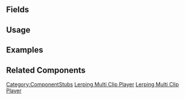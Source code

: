 <languages></languages> <translate>

## Fields

## Usage

## Examples

## Related Components

</translate>

[Category:ComponentStubs](Category:ComponentStubs "wikilink") [Lerping
Multi Clip Player](Category:Components{{#translation:}} "wikilink")
[Lerping Multi Clip
Player](Category:Components:Audio{{#translation:}} "wikilink")